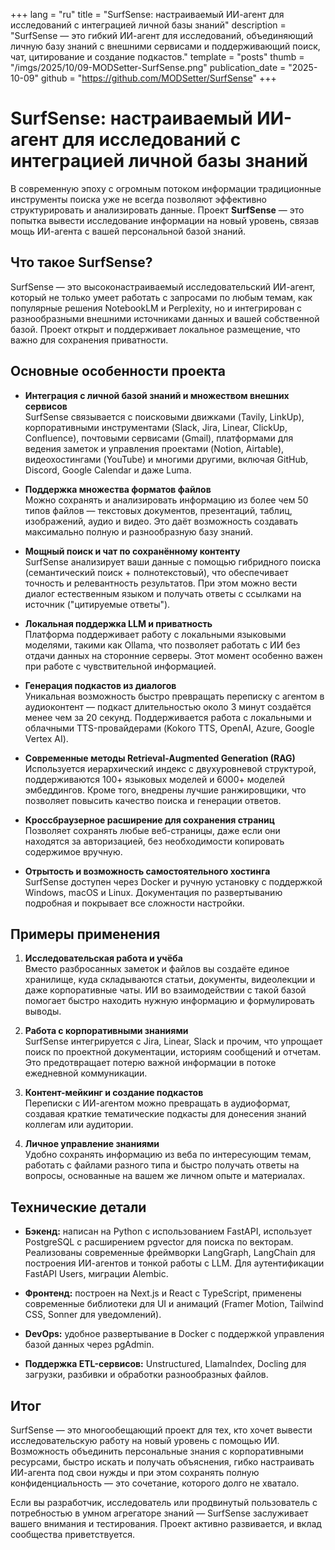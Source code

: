 +++
lang = "ru"
title = "SurfSense: настраиваемый ИИ-агент для исследований с интеграцией личной базы знаний"
description = "SurfSense — это гибкий ИИ-агент для исследований, объединяющий личную базу знаний с внешними сервисами и поддерживающий поиск, чат, цитирование и создание подкастов."
template = "posts"
thumb = "/imgs/2025/10/09-MODSetter-SurfSense.png"
publication_date = "2025-10-09"
github = "https://github.com/MODSetter/SurfSense"
+++

# SurfSense: настраиваемый ИИ-агент для исследований с интеграцией личной базы знаний

В современную эпоху с огромным потоком информации традиционные инструменты поиска уже не всегда позволяют эффективно структурировать и анализировать данные. Проект **SurfSense** — это попытка вывести исследование информации на новый уровень, связав мощь ИИ-агента с вашей персональной базой знаний.


## Что такое SurfSense?

SurfSense — это высоконастраиваемый исследовательский ИИ-агент, который не только умеет работать с запросами по любым темам, как популярные решения NotebookLM и Perplexity, но и интегрирован с разнообразными внешними источниками данных и вашей собственной базой. Проект открыт и поддерживает локальное размещение, что важно для сохранения приватности.


## Основные особенности проекта

- **Интеграция с личной базой знаний и множеством внешних сервисов**  
  SurfSense связывается с поисковыми движками (Tavily, LinkUp), корпоративными инструментами (Slack, Jira, Linear, ClickUp, Confluence), почтовыми сервисами (Gmail), платформами для ведения заметок и управления проектами (Notion, Airtable), видеохостингами (YouTube) и многими другими, включая GitHub, Discord, Google Calendar и даже Luma.

- **Поддержка множества форматов файлов**  
  Можно сохранять и анализировать информацию из более чем 50 типов файлов — текстовых документов, презентаций, таблиц, изображений, аудио и видео. Это даёт возможность создавать максимально полную и разнообразную базу знаний.

- **Мощный поиск и чат по сохранённому контенту**  
  SurfSense анализирует ваши данные с помощью гибридного поиска (семантический поиск + полнотекстовый), что обеспечивает точность и релевантность результатов. При этом можно вести диалог естественным языком и получать ответы с ссылками на источник ("цитируемые ответы").

- **Локальная поддержка LLM и приватность**  
  Платформа поддерживает работу с локальными языковыми моделями, такими как Ollama, что позволяет работать с ИИ без отдачи данных на сторонние серверы. Этот момент особенно важен при работе с чувствительной информацией.

- **Генерация подкастов из диалогов**  
  Уникальная возможность быстро превращать переписку с агентом в аудиоконтент — подкаст длительностью около 3 минут создаётся менее чем за 20 секунд. Поддерживается работа с локальными и облачными TTS-провайдерами (Kokoro TTS, OpenAI, Azure, Google Vertex AI).

- **Современные методы Retrieval-Augmented Generation (RAG)**  
  Используется иерархический индекс с двухуровневой структурой, поддерживаются 100+ языковых моделей и 6000+ моделей эмбеддингов. Кроме того, внедрены лучшие ранжировщики, что позволяет повысить качество поиска и генерации ответов.

- **Кроссбраузерное расширение для сохранения страниц**  
  Позволяет сохранять любые веб-страницы, даже если они находятся за авторизацией, без необходимости копировать содержимое вручную.

- **Отрытость и возможность самостоятельного хостинга**  
  SurfSense доступен через Docker и ручную установку с поддержкой Windows, macOS и Linux. Документация по развертыванию подробная и покрывает все сложности настройки.


## Примеры применения

1. **Исследовательская работа и учёба**  
   Вместо разбросанных заметок и файлов вы создаёте единое хранилище, куда складываются статьи, документы, видеолекции и даже корпоративные чаты. ИИ во взаимодействии с такой базой помогает быстро находить нужную информацию и формулировать выводы.

2. **Работа с корпоративными знаниями**  
   SurfSense интегрируется с Jira, Linear, Slack и прочим, что упрощает поиск по проектной документации, историям сообщений и отчетам. Это предотвращает потерю важной информации в потоке ежедневной коммуникации.

3. **Контент-мейкинг и создание подкастов**  
   Переписки с ИИ-агентом можно превращать в аудиоформат, создавая краткие тематические подкасты для донесения знаний коллегам или аудитории.

4. **Личное управление знаниями**  
   Удобно сохранять информацию из веба по интересующим темам, работать с файлами разного типа и быстро получать ответы на вопросы, основанные на вашем же личном опыте и материалах.


## Технические детали

- **Бэкенд:** написан на Python с использованием FastAPI, использует PostgreSQL с расширением pgvector для поиска по векторам. Реализованы современные фреймворки LangGraph, LangChain для построения ИИ-агентов и тонкой работы с LLM. Для аутентификации FastAPI Users, миграции Alembic.

- **Фронтенд:** построен на Next.js и React с TypeScript, применены современные библиотеки для UI и анимаций (Framer Motion, Tailwind CSS, Sonner для уведомлений).

- **DevOps:** удобное развертывание в Docker с поддержкой управления базой данных через pgAdmin.

- **Поддержка ETL-сервисов:** Unstructured, LlamaIndex, Docling для загрузки, разбивки и обработки разнообразных файлов.


## Итог

SurfSense — это многообещающий проект для тех, кто хочет вывести исследовательскую работу на новый уровень с помощью ИИ. Возможность объединить персональные знания с корпоративными ресурсами, быстро искать и получать объяснения, гибко настраивать ИИ-агента под свои нужды и при этом сохранять полную конфиденциальность — это сочетание, которого долго не хватало.

Если вы разработчик, исследователь или продвинутый пользователь с потребностью в умном агрегаторе знаний — SurfSense заслуживает вашего внимания и тестирования. Проект активно развивается, и вклад сообщества приветствуется.